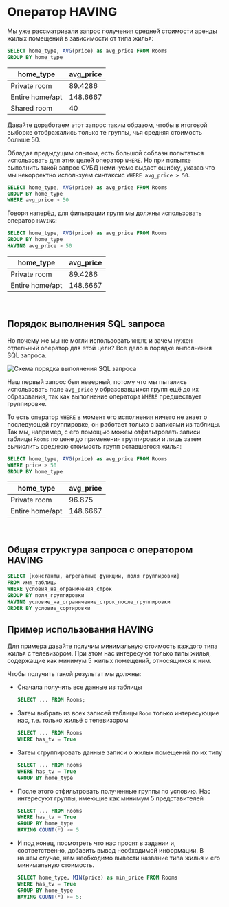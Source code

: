 # Оператор HAVING

Мы уже рассматривали запрос получения средней стоимости аренды жилых помещений в зависимости от
типа жилья:

<ERD databaseName="Airbnb" />

```sql
SELECT home_type, AVG(price) as avg_price FROM Rooms
GROUP BY home_type
```

| home_type       | avg_price |
| --------------- | --------- |
| Private room    | 89.4286   |
| Entire home/apt | 148.6667  |
| Shared room     | 40        |

Давайте доработаем этот запрос таким образом, чтобы в итоговой выборке отображались только те группы, чья средняя стоимость больше 50.

Обладая предыдущим опытом, есть большой соблазн попытаться использовать для этих целей оператор `WHERE`. Но при попытке выполнить такой запрос
СУБД неминуемо выдаст ошибку, указав что мы некорректно используем синтаксис `WHERE avg_price > 50`.

```sql
SELECT home_type, AVG(price) as avg_price FROM Rooms
GROUP BY home_type
WHERE avg_price > 50
```

Говоря наперёд, для фильтрации групп мы должны использовать оператор `HAVING`:

```sql
SELECT home_type, AVG(price) as avg_price FROM Rooms
GROUP BY home_type
HAVING avg_price > 50
```

| home_type       | avg_price |
| --------------- | --------- |
| Private room    | 89.4286   |
| Entire home/apt | 148.6667  |

<br />

## Порядок выполнения SQL запроса

Но почему же мы не могли использовать `WHERE` и зачем нужен отдельный оператор для этой цели? Все дело в порядке выполнения SQL запроса.

![Схема порядка выполнения SQL запроса](https://sql-academy.org/static/guidePage/operator-having/sql_query_order_ru.png "Схема порядка выполнения SQL запроса")

Наш первый запрос был неверный, потому что мы пытались использовать поле `avg_price` у образовавшихся групп ещё до их образования,
так как выполнение оператора `WHERE` предшествует группировке.

То есть оператор `WHERE` в момент его исполнения ничего не знает о последующей группировке, он работает только с записями из таблицы.
Так мы, например, с его помощью можем отфильтровать записи таблицы `Rooms` по цене до применения группировки и лишь затем вычислить среднюю стоимость
групп оставшегося жилья:

```sql
SELECT home_type, AVG(price) as avg_price FROM Rooms
WHERE price > 50
GROUP BY home_type
```

| home_type       | avg_price |
| --------------- | --------- |
| Private room    | 96.875    |
| Entire home/apt | 148.6667  |

<br />

## Общая структура запроса с оператором HAVING

```sql
SELECT [константы, агрегатные_функции, поля_группировки]
FROM имя_таблицы
WHERE условия_на_ограничения_строк
GROUP BY поля_группировки
HAVING условие_на_ограничение_строк_после_группировки
ORDER BY условие_сортировки
```

## Пример использования HAVING

Для примера давайте получим минимальную стоимость каждого типа жилья c телевизором. При этом нас интересуют только типы жилья, содержащие как минимум 5 жилых
помещений, относящихся к ним.

Чтобы получить такой результат мы должны:

- Сначала получить все данные из таблицы

  ```sql
  SELECT ... FROM Rooms;
  ```

- Затем выбрать из всех записей таблицы `Room` только интересующие нас, т.е. только жильё с телевизором

  ```sql
  SELECT ... FROM Rooms
  WHERE has_tv = True
  ```

- Затем сгруппировать данные записи о жилых помещений по их типу

  ```sql
  SELECT ... FROM Rooms
  WHERE has_tv = True
  GROUP BY home_type
  ```

- После этого отфильтровать полученные группы по условию. Нас интересуют группы, имеющие как минимум 5 представителей

  ```sql
  SELECT ... FROM Rooms
  WHERE has_tv = True
  GROUP BY home_type
  HAVING COUNT(*) >= 5
  ```

- И под конец, посмотреть что нас просят в задании и, соответственно, добавить вывод необходимой информации. В нашем случае, нам
  необходимо вывести название типа жилья и его минимальную стоимость.
  ```sql
  SELECT home_type, MIN(price) as min_price FROM Rooms
  WHERE has_tv = True
  GROUP BY home_type
  HAVING COUNT(*) >= 5;
  ```
